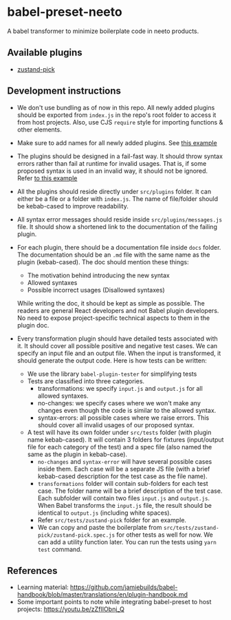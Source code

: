 # babel-preset-neeto

A babel transformer to minimize boilerplate code in neeto products.

## Available plugins

- [zustand-pick](./docs/zustand-pick.md)

## Development instructions

- We don't use bundling as of now in this repo. All newly added plugins should
  be exported from `index.js` in the repo's root folder to access it from host
  projects. Also, use CJS `require` style for importing functions & other
  elements.
- Make sure to add names for all newly added plugins. See
  [this example](https://github.com/bigbinary/babel-preset-neeto/blob/f3f545493081473194c9187ea2493339a1ab3480/src/plugins/zustand-pick/index.js)
- The plugins should be designed in a fail-fast way. It should throw syntax
  errors rather than fail at runtime for invalid usages. That is, if some
  proposed syntax is used in an invalid way, it should not be ignored. Refer
  [to this example](https://github.com/bigbinary/babel-preset-neeto/blob/f3f545493081473194c9187ea2493339a1ab3480/src/plugins/zustand-pick/index.js)
- All the plugins should reside directly under `src/plugins` folder. It can
  either be a file or a folder with `index.js`. The name of file/folder should
  be kebab-cased to improve readability.
- All syntax error messages should reside inside `src/plugins/messages.js` file.
  It should show a shortened link to the documentation of the failing plugin.
- For each plugin, there should be a documentation file inside `docs` folder.
  The documentation should be an `.md` file with the same name as the plugin
  (kebab-cased). The doc should mention these things:

  - The motivation behind introducing the new syntax
  - Allowed syntaxes
  - Possible incorrect usages (Disallowed syntaxes)

  While writing the doc, it should be kept as simple as possible. The readers
  are general React developers and not Babel plugin developers. No need to
  expose project-specific technical aspects to them in the plugin doc.

- Every transformation plugin should have detailed tests associated with it. It
  should cover all possible positive and negative test cases. We can specify an
  input file and an output file. When the input is transformed, it should
  generate the output code. Here is how tests can be written:
  - We use the library `babel-plugin-tester` for simplifying tests
  - Tests are classified into three categories.
    - transformations: we specify `input.js` and `output.js` for all allowed
      syntaxes.
    - no-changes: we specify cases where we won't make any changes even though
      the code is similar to the allowed syntax.
    - syntax-errors: all possible cases where we raise errors. This should cover
      all invalid usages of our proposed syntax.
  - A test will have its own folder under `src/tests` folder (with plugin name
    kebab-cased). It will contain 3 folders for fixtures (input/output file for
    each category of the test) and a spec file (also named the same as the
    plugin in kebab-case).
    - `no-changes` and `syntax-error` will have several possible cases inside
      them. Each case will be a separate JS file (with a brief kebab-cased
      description for the test case as the file name).
    - `transformations` folder will contain sub-folders for each test case. The
      folder name will be a brief description of the test case. Each subfolder
      will contain two files `input.js` and `output.js`. When Babel transforms
      the `input.js` file, the result should be identical to `output.js`
      (including white spaces).
    - Refer `src/tests/zustand-pick` folder for an example.
    - We can copy and paste the boilerplate from
      `src/tests/zustand-pick/zustand-pick.spec.js` for other tests as well for
      now. We can add a utility function later. You can run the tests using
      `yarn test` command.

## References

- Learning material:
  https://github.com/jamiebuilds/babel-handbook/blob/master/translations/en/plugin-handbook.md
- Some important points to note while integrating babel-preset to host projects:
  https://youtu.be/zZfIIObnj_Q
